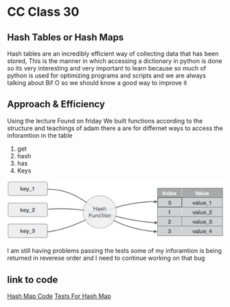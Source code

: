 # CC Class 30

## Hash Tables or Hash Maps

Hash tables are an incredibly efficient way of collecting data that has been stored, This is the manner in which accessing a dictionary in python is done so its very interesting and very important to learn because so much of python is used for optimizing programs and scripts and we are always talking about Bif O so we should know a good way to improve it 

## Approach & Efficiency
Using the lecture Found on friday We built functions according to the structure and teachings of adam there a are for differnet ways to access the inforamtion in the table 

1. get
2. hash
3. has
4. Keys

![Hash Table examaple](hash_function.jpg)

I am still having problems passing the tests some of my inforamtion is being returned in reverese order and I need to continue working on that bug 
## link to code

[Hash Map Code](../../data_structures/hashtable.py)
[Tests For Hash Map](../../tests/data_structures/test_hashtable.py)


